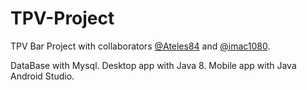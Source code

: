 # TPV-Project

TPV Bar Project with collaborators [@Ateles84](https://github.com/Ateles84) and [@imac1080](https://github.com/imac1080).

DataBase with Mysql.
Desktop app with Java 8.
Mobile app with Java Android Studio.
